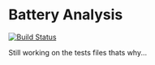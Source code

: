 # Battery Analysis

[![Build Status](https://app.travis-ci.com/Waltberry/Battery_Analysis1.svg?token=qHcVGDis5ppoYaDMcDBz&branch=main)](https://app.travis-ci.com/Waltberry/Battery_Analysis1)


Still working on the tests files thats why...